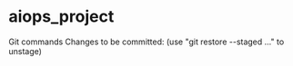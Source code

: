 # aiops_project
Git commands
Changes to be committed: (use "git restore --staged <file>..." to unstage)